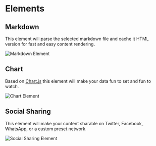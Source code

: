 # Elements

## Markdown

This element will parse the selected markdown file and cache it HTML version for fast and easy content rendering.

![Markdown Element](./assets/markdown.jpg)

## Chart

Based on [Chart.js](https://www.chartjs.org/) this element will make your data fun to set and fun to watch.

![Chart Element](./assets/chart.png)

## Social Sharing

This element will make your content sharable on Twitter, Facebook, WhatsApp, or a custom preset network.

![Social Sharing Element](./assets/socialsharing.png)
